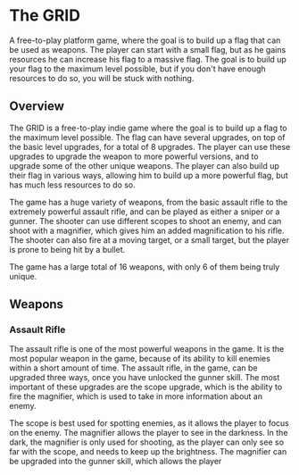 # The GRID

A free-to-play platform game, where the goal is to build up a flag that can be used as weapons. The player can start with a small flag, but as he gains resources he can increase his flag to a massive flag. The goal is to build up your flag to the maximum level possible, but if you don't have enough resources to do so, you will be stuck with nothing.

## Overview

The GRID is a free-to-play indie game where the goal is to build up a flag to the maximum level possible. The flag can have several upgrades, on top of the basic level upgrades, for a total of 8 upgrades. The player can use these upgrades to upgrade the weapon to more powerful versions, and to upgrade some of the other unique weapons. The player can also build up their flag in various ways, allowing him to build up a more powerful flag, but has much less resources to do so.

The game has a huge variety of weapons, from the basic assault rifle to the extremely powerful assault rifle, and can be played as either a sniper or a gunner. The shooter can use different scopes to shoot an enemy, and can shoot with a magnifier, which gives him an added magnification to his rifle. The shooter can also fire at a moving target, or a small target, but the player is prone to being hit by a bullet.

The game has a large total of 16 weapons, with only 6 of them being truly unique.

## Weapons

### Assault Rifle

The assault rifle is one of the most powerful weapons in the game. It is the most popular weapon in the game, because of its ability to kill enemies within a short amount of time. The assault rifle, in the game, can be upgraded three ways, once you have unlocked the gunner skill. The most important of these upgrades are the scope upgrade, which is the ability to fire the magnifier, which is used to take in more information about an enemy.

The scope is best used for spotting enemies, as it allows the player to focus on the enemy. The magnifier allows the player to see in the darkness. In the dark, the magnifier is only used for shooting, as the player can only see so far with the scope, and needs to keep up the brightness. The magnifier can be upgraded into the gunner skill, which allows the player